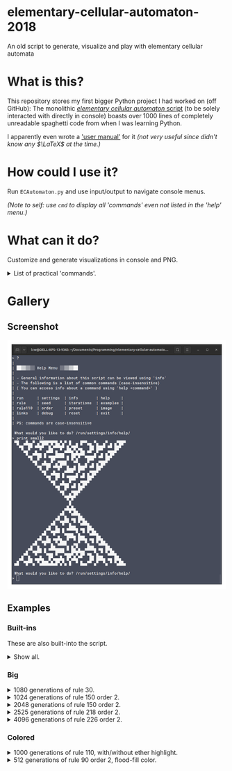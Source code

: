 # elementary-cellular-automaton-2018
An old script to generate, visualize and play with elementary cellular automata


# What is this?
This repository stores my first bigger Python project I had worked on (off GitHub):
The monolithic [*elementary cellular automaton* script](./ECAutomaton.py) (to be solely interacted with directly in console) boasts over 1000 lines of completely unreadable spaghetti code from when I was learning Python.

I apparently even wrote a ['user manual'](./ECA_User_Manual.pdf) for it *(not very useful since didn't know any $\LaTeX$ at the time.)*


# How could I use it?
Run `ECAutomaton.py` and use input/output to navigate console menus.

*(Note to self: use `cmd` to display all 'commands' even not listed in the 'help' menu.)*


# What can it do?

Customize and generate visualizations in console and PNG.

<details><summary>List of practical 'commands'.</summary>

- `info` Information about the script itself!
- `links` External resources on the topic!
- `examples` Built-in examples.
- `image` Save & show last pattern as image.
- `print` / `print small` / `print small2` Print pattern to console.
- `preset cells` For how Unicode art is printed.

- `randrule` / `rr` Randomize rule and print result.
- `randseed` / `rs` Randomize seed and print result.
- `randseed+` / `rs+` *Advancedly* randomize seed and print result.

- `rule` Change generation rule/behaviour.
- `seed` Change seed generation.
- `edges` Change behaviour at cell boundaries (wrap or fixed).
- `history` Change imaginary -1st generation (copy of 0th, fixed or custom.
- `iterations` How many rows are generated.
- `merge` Comparing two different generated patterns.
- `order` Toggles the *order* (first, second).
- `shift` linear Shift of iterations for display purposes.
- `rule110` Enter 'gliders' (Cook notation).
- `rule110 ether` Toggle display of gliders against 'background.'
- `funfact` 12 fun facts.

</details>


# Gallery

## Screenshot

![screenshot](./ECA_screenshot.png)

## Examples

### Built-ins

These are also built-into the script.

<details><summary>Show all.</summary>

> Example 1 Sierpinski Fractal (rule 60)
![example01](Gallery/examples_upscaled/ex1_Rule-60_(0SLz-76).png)

> Example 2 Pascal's triangle modulo 2 (rule 90)
![example02](Gallery/examples_upscaled/ex2_Rule-90_(0SLz-79).png)

> Example 3 Particle collision simulation (rule 184)
![example03](Gallery/examples_upscaled/ex3_Rule-184_(0SLz-82).png)

> Example 4 Triangular fractal pattern (rule 150)
![example04](Gallery/examples_upscaled/ex4_Rule-150_(0SLz-84).png)

> Example 5 Chaos even from simple conditions (rule 30)
![example05](Gallery/examples_upscaled/ex5_Rule-30_(0SLz-86).png)

> Example 6 Rule with growth behaviour of sqrt(x) (rule 106)
![example06](Gallery/examples_upscaled/ex6_Rule-106_(0SLz-88).png)

> Example 7 Rule 110 example
![example07](Gallery/examples_upscaled/ex7_Rule-110_(0SLz-90).png)

> Example 8 Example of a 2nd-order, reversible seed (rule 214R)
![example08](Gallery/examples_upscaled/ex8_Rule-214R_(0SLz-92).png)

> Example 9 Interesting looking rule with individual compartments (rule 73R)
![example09](Gallery/examples_upscaled/ex9_Rule-73R_(0SLz-94).png)

> Example 10 Carpet-pattern-rule (rule 150R)
![example10](Gallery/examples_upscaled/ex10_Rule-150R_(0SLz-96).png)

> Example 11 Chaotic rule distantly resembling organic tissue (rule 105R)
![example11](Gallery/examples_upscaled/ex11_Rule-105R_(0SLz-98).png)

> Example 12 Rule that turns out to be example 4 but rotated 90 degrees (rule 60R)
![example12](Gallery/examples_upscaled/ex12_Rule-60R_(0SLz-103).png)

> Example 13 'Inverted'-rule-version of example 9 (rule 146)
![example13](Gallery/examples_upscaled/ex13_Rule-146R_(0SLz-105).png)

> Example 14 An interesting 2nd-order rule (rule 210R)
![example14](Gallery/examples_upscaled/ex14_Rule-210R_(0SLz-107).png)

> Example 15 Another interesting 2nd-order rule (rule 202R)
![example15](Gallery/examples_upscaled/ex15_Rule-202R_(0SLz-109).png)

> Example 16 And another one (rule 218R)
![example16](Gallery/examples_upscaled/ex16_Rule-218R_(0SLz-111).png)

> Example 17 Pattern with horizontal axis of symmetry (rule 90R)
![example17](Gallery/examples_upscaled/ex17_Rule-90R_(0SLz-114).png)

</details>

### Big

<details><summary>1080 generations of rule 30.</summary>

![rule30](Gallery/Rule30_bnw7p-6.png)

</details>

<details><summary>1024 generations of rule 150 order 2.</summary>

![rule150](Gallery/Rule-150R_8QlL-5.png)

</details>

<details><summary>2048 generations of rule 150 order 2.</summary>

![rule78](Gallery/Rule-78R_lvTB-5.png)

</details>

<details><summary>2525 generations of rule 218 order 2.</summary>

![rule78](Gallery/Rule-218R_Lnat-10_HS.png)

</details>

<details><summary>4096 generations of rule 226 order 2.</summary>

![rule78](Gallery/Rule-226R_bYHc-65.png)

</details>

### Colored

<details><summary>1000 generations of rule 110, with/without ether highlight.</summary>

<div style="position:relative">

<img align="left" src="/Gallery/colored/Rule110_lfl9h-4.png" width=384 alt="rule 110">

<img align="center" src="/Gallery/colored/Rule110_lfl9h-8-ether.png" width=384 alt="rule 110 colored">

</div>

</details>

<details><summary>512 generations of rule 90 order 2, flood-fill color.</summary>

<div style="position:relative">

<img align="left" src="/Gallery/colored/Rule-90R_(-lDo-9)_resized.png" width=384 alt="rule 90">

<img align="center" src="/Gallery/colored/Rule-90R_(-lDo-9)_coloured_resized.png" width=384 alt="rule 90 colored">

</div>

</details>
